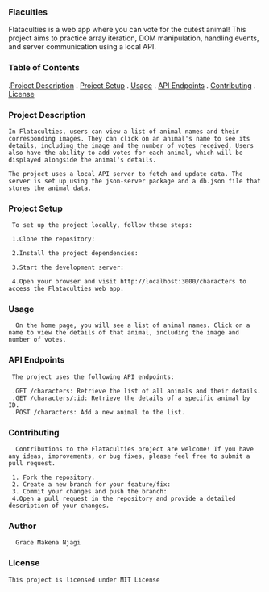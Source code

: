 ### Flaculties
   Flataculties is a web app where you can vote for the cutest animal! This project aims to practice array iteration, DOM manipulation, handling events, and server communication using a local API.

### Table of Contents
 .[Project Description](#project-description)
 . [Project Setup](#project-setup)
 . [Usage](#usage)
 . [API Endpoints](#api-endpoints)
 . [Contributing](#contributing)
 . [License](#license)

### Project Description
    In Flataculties, users can view a list of animal names and their corresponding images. They can click on an animal's name to see its details, including the image and the number of votes received. Users also have the ability to add votes for each animal, which will be displayed alongside the animal's details.

    The project uses a local API server to fetch and update data. The server is set up using the json-server package and a db.json file that stores the animal data.

### Project Setup
     To set up the project locally, follow these steps:

     1.Clone the repository:

     2.Install the project dependencies:

     3.Start the development server:

     4.Open your browser and visit http://localhost:3000/characters to access the Flataculties web app.

 ### Usage
      On the home page, you will see a list of animal names. Click on a name to view the details of that animal, including the image and number of votes.

 ### API Endpoints
     The project uses the following API endpoints:

     .GET /characters: Retrieve the list of all animals and their details.
     .GET /characters/:id: Retrieve the details of a specific animal by ID.
     .POST /characters: Add a new animal to the list.

 ### Contributing
      Contributions to the Flataculties project are welcome! If you have any ideas, improvements, or bug fixes, please feel free to submit a pull request.

     1. Fork the repository.
     2. Create a new branch for your feature/fix:
     3. Commit your changes and push the branch:
     4.Open a pull request in the repository and provide a detailed description of your changes.

  ### Author
      Grace Makena Njagi

  ### License
    This project is licensed under MIT License
       